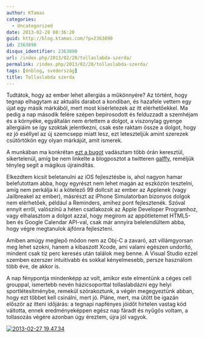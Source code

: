 ```yaml
---
author: KTamas
categories:
  - Uncategorized
date: 2013-02-28 08:36:20
guid: http://blog.ktamas.com/?p=2363890
id: 2363890
disqus_identifier: 2363890
url: /index.php/2013/02/28/tollaslabda-szerda/
permalink: /index.php/2013/02/28/tollaslabda-szerda/
tags: [énblog, svédország]
title: Tollaslabda szerda
---
```


Tudtátok, hogy az ember lehet allergiás a műkönnyére? Az történt, hogy tegnap elhagytam az aktuális darabot a kondiban, és hazafele vettem egy újat egy másik márkából, mert most kisérletezek az itt elérhetőekkel. Ma pedig a nap második felére szépen bepirosodott és felduzzadt a szemhéjam és a környéke, egyáltalán nem értettem a dolgot, a viszonylag gyenge allergiáim se így szoktak jelentkezni, csak este raktam össze a dolgot, hogy ez jó eséllyel az új szemcsepp miatt lesz, ezt leteszteljük amint szerezek csütörtökön egy olyan márkájút, amit ismerek.

A munkában ma konkrétan [ezt a bugot](http://emaildetektiv.hu/2013/02/17/az-allandoan-kinyirt-rekord-esete/) vadásztam több órán keresztül, sikertelenül, amíg be nem linkelte a blogposztot a twitteren [galffy](https://twitter.com/galffy/status/306739737497042945), reméljük tényleg segít a mágikus újraindítás. 

Elkezdtem kicsit beletanulni az iOS fejlesztésbe is, ahol nagyon hamar belefutottam abba, hogy egyrészt nem lehet magán az eszközön tesztelni, amíg nem perkálja ki a kötelező 99 dollcsit az ember az Applenek (vagy Jailbreakel az ember), másrészt az iPhone Simulatorban bizonyos dolgok nem elérhetőek, például a Reminders, amihez pont fejlesztenék. Szóval ennyit erről, valószínű a héten csatlakozok az Apple Developer Programhoz, vagy elhalasztom a dolgot azzal, hogy megírom az appötletemet HTML5-ben és Google Calendar API-val, csak már annyira belelendültem abba, hogy végre megtanulok ájfónra fejleszteni.

Amiben amúgy meglepő módon nem az Obj-C a zavaró, azt villámgyorsan meg lehet szokni, hanem a kibaszott Xcode, ami valami egészen undorító, mindent csak tíz perc keresés után találok meg benne. A Visual Studio ezzel szemben ezerszer intuitívabb és sokkal kényelmesebb, persze használom több éve, de akkor is.

A nap fénypontja mindenképp az volt, amikor este elmentünk a céges cell grouppal, ismertebb nevén házicsoporttal tollaslabdázni egy helyi sportlétesítménybe, remekül szórakoztunk, a végén megegyeztünk abban, hogy ezt többet kell csinálni, mert jó. Pláne, mert, ma ütött be igazán először az itteni időjárás: a tegnapi napfényes jóidőt hirtelen vastag köd váltotta, ennek eredményeképpen egész nap fáradt és nyűgös voltam, a tollasozás végére azonban úgy éreztem, újra jól vagyok.

[<img src="/wp-content/uploads/2013/02/2013-02-27-19.47.34-1024x768.jpg" alt="2013-02-27 19.47.34" width="625" height="468" class="aligncenter size-large wp-image-2363893" srcset="/wp-content/uploads/2013/02/2013-02-27-19.47.34-1024x768.jpg 1024w, /wp-content/uploads/2013/02/2013-02-27-19.47.34-300x225.jpg 300w, /wp-content/uploads/2013/02/2013-02-27-19.47.34-624x467.jpg 624w" sizes="(max-width: 625px) 100vw, 625px" />](/wp-content/uploads/2013/02/2013-02-27-19.47.34.jpg)
